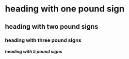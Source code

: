 #     heading with one pound sign
##    heading with two pound signs 
###   heading with three pound signs
##### heading with 5  pound signs


